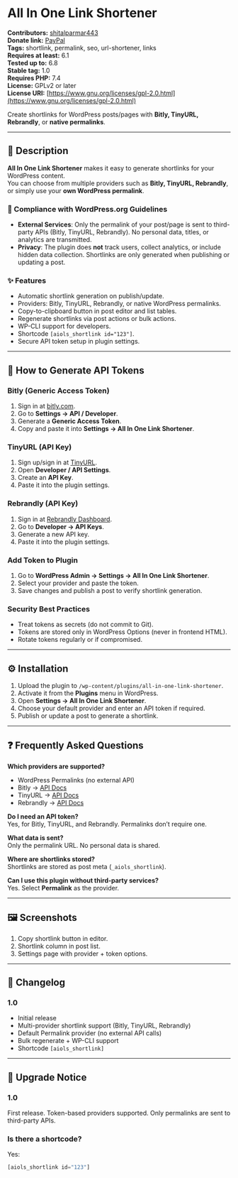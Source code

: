# All In One Link Shortener

**Contributors:** [shitalparmar443](https://profiles.wordpress.org/shitalparmar443/)  
**Donate link:** [PayPal](https://www.paypal.me/shitalparmar443/)  
**Tags:** shortlink, permalink, seo, url-shortener, links  
**Requires at least:** 6.1  
**Tested up to:** 6.8  
**Stable tag:** 1.0  
**Requires PHP:** 7.4  
**License:** GPLv2 or later  
**License URI:** [https://www.gnu.org/licenses/gpl-2.0.html](https://www.gnu.org/licenses/gpl-2.0.html)  

Create shortlinks for WordPress posts/pages with **Bitly, TinyURL, Rebrandly**, or **native permalinks**.

---

## 📖 Description

**All In One Link Shortener** makes it easy to generate shortlinks for your WordPress content.  
You can choose from multiple providers such as **Bitly, TinyURL, Rebrandly**, or simply use your **own WordPress permalink**.

### 🔑 Compliance with WordPress.org Guidelines
- **External Services**: Only the permalink of your post/page is sent to third-party APIs (Bitly, TinyURL, Rebrandly). No personal data, titles, or analytics are transmitted.  
- **Privacy**: The plugin does **not** track users, collect analytics, or include hidden data collection. Shortlinks are only generated when publishing or updating a post.  

### ✨ Features
- Automatic shortlink generation on publish/update.  
- Providers: Bitly, TinyURL, Rebrandly, or native WordPress permalinks.  
- Copy-to-clipboard button in post editor and list tables.  
- Regenerate shortlinks via post actions or bulk actions.  
- WP-CLI support for developers.  
- Shortcode `[aiols_shortlink id="123"]`.  
- Secure API token setup in plugin settings.  

---

## 🔐 How to Generate API Tokens

### Bitly (Generic Access Token)
1. Sign in at [bitly.com](https://bitly.com).  
2. Go to **Settings → API / Developer**.  
3. Generate a **Generic Access Token**.  
4. Copy and paste it into **Settings → All In One Link Shortener**.  

### TinyURL (API Key)
1. Sign up/sign in at [TinyURL](https://tinyurl.com/app/dev).  
2. Open **Developer / API Settings**.  
3. Create an **API Key**.  
4. Paste it into the plugin settings.  

### Rebrandly (API Key)
1. Sign in at [Rebrandly Dashboard](https://app.rebrandly.com/).  
2. Go to **Developer → API Keys**.  
3. Generate a new API key.  
4. Paste it into the plugin settings.  

### Add Token to Plugin
1. Go to **WordPress Admin → Settings → All In One Link Shortener**.  
2. Select your provider and paste the token.  
3. Save changes and publish a post to verify shortlink generation.  

### Security Best Practices
- Treat tokens as secrets (do not commit to Git).  
- Tokens are stored only in WordPress Options (never in frontend HTML).  
- Rotate tokens regularly or if compromised.  

---

## ⚙️ Installation

1. Upload the plugin to `/wp-content/plugins/all-in-one-link-shortener`.  
2. Activate it from the **Plugins** menu in WordPress.  
3. Open **Settings → All In One Link Shortener**.  
4. Choose your default provider and enter an API token if required.  
5. Publish or update a post to generate a shortlink.  

---

## ❓ Frequently Asked Questions

**Which providers are supported?**  
- WordPress Permalinks (no external API)  
- Bitly → [API Docs](https://dev.bitly.com/)  
- TinyURL → [API Docs](https://tinyurl.com/app/dev)  
- Rebrandly → [API Docs](https://developers.rebrandly.com/)  

**Do I need an API token?**  
Yes, for Bitly, TinyURL, and Rebrandly. Permalinks don’t require one.  

**What data is sent?**  
Only the permalink URL. No personal data is shared.  

**Where are shortlinks stored?**  
Shortlinks are stored as post meta (`_aiols_shortlink`).  

**Can I use this plugin without third-party services?**  
Yes. Select **Permalink** as the provider.  

---

## 🖼️ Screenshots

1. Copy shortlink button in editor.  
2. Shortlink column in post list.  
3. Settings page with provider + token options.  

---

## 📌 Changelog

### 1.0
- Initial release  
- Multi-provider shortlink support (Bitly, TinyURL, Rebrandly)  
- Default Permalink provider (no external API calls)  
- Bulk regenerate + WP-CLI support  
- Shortcode `[aiols_shortlink]`  

---

## 🔔 Upgrade Notice

### 1.0
First release. Token-based providers supported. Only permalinks are sent to third-party APIs.


### Is there a shortcode?  
Yes:  

```php
[aiols_shortlink id="123"]
